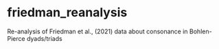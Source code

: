 # friedman_reanalysis
Re-analysis of Friedman et al., (2021) data about consonance in Bohlen-Pierce dyads/triads
